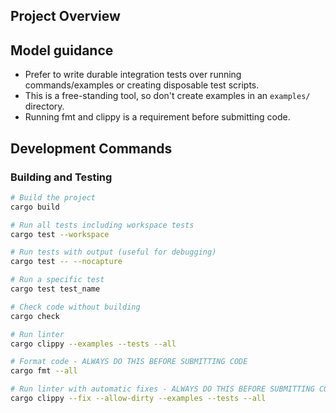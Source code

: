 ## Project Overview

## Model guidance

- Prefer to write durable integration tests over running commands/examples or
  creating disposable test scripts.
- This is a free-standing tool, so don't create examples in an `examples/` directory.
- Running fmt and clippy is a requirement before submitting code.


## Development Commands

### Building and Testing
```bash
# Build the project
cargo build

# Run all tests including workspace tests
cargo test --workspace

# Run tests with output (useful for debugging)
cargo test -- --nocapture

# Run a specific test
cargo test test_name

# Check code without building
cargo check

# Run linter
cargo clippy --examples --tests --all

# Format code - ALWAYS DO THIS BEFORE SUBMITTING CODE
cargo fmt --all

# Run linter with automatic fixes - ALWAYS DO THIS BEFORE SUBMITTING CODE
cargo clippy --fix --allow-dirty --examples --tests --all
```


